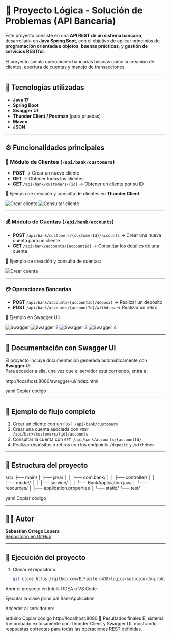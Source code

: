 # 🏦 Proyecto Lógica - Solución de Problemas (API Bancaria)

Este proyecto consiste en una **API REST de un sistema bancario**, desarrollada en **Java Spring Boot**, con el objetivo de aplicar principios de **programación orientada a objetos**, **buenas prácticas**, y **gestión de servicios RESTful**.  

El proyecto simula operaciones bancarias básicas como la creación de clientes, apertura de cuentas y manejo de transacciones.

---

## 🚀 Tecnologías utilizadas

- **Java 17**
- **Spring Boot**
- **Swagger UI**
- **Thunder Client / Postman** (para pruebas)
- **Maven**
- **JSON**

---

## ⚙️ Funcionalidades principales

### 👤 Módulo de Clientes (`/api/bank/customers`)
- **POST** → Crear un nuevo cliente  
- **GET** → Obtener todos los clientes  
- **GET** `/api/bank/customers/{id}` → Obtener un cliente por su ID  

📸 Ejemplo de creación y consulta de clientes en **Thunder Client**:

![Crear cliente](./Customers.png)
![Consultar cliente](./Crear%20cuenta.png)

---

### 💰 Módulo de Cuentas (`/api/bank/accounts`)
- **POST** `/api/bank/customers/{customerId}/accounts` → Crear una nueva cuenta para un cliente  
- **GET** `/api/bank/accounts/{accountId}` → Consultar los detalles de una cuenta  

📸 Ejemplo de creación y consulta de cuentas:

![Crear cuenta](./Crear%20cuenta.png)

---

### 💳 Operaciones Bancarias
- **POST** `/api/bank/accounts/{accountId}/deposit` → Realizar un depósito  
- **POST** `/api/bank/accounts/{accountId}/withdraw` → Realizar un retiro  

📸 Ejemplo en Swagger UI:

![Swagger](./swagger.png)
![Swagger 2](./swagger2.png)
![Swagger 3](./swagger3.png)
![Swagger 4](./swagger4.png)

---

## 📘 Documentación con Swagger UI

El proyecto incluye documentación generada automáticamente con **Swagger UI**.  
Para acceder a ella, una vez que el servidor está corriendo, entra a:

http://localhost:8080/swagger-ui/index.html

yaml
Copiar código

---

## 🧪 Ejemplo de flujo completo

1. Crear un cliente con un `POST /api/bank/customers`
2. Crear una cuenta asociada con `POST /api/bank/customers/{id}/accounts`
3. Consultar la cuenta con `GET /api/bank/accounts/{accountId}`
4. Realizar depósitos o retiros con los endpoints `/deposit` y `/withdraw`

---

## 📂 Estructura del proyecto

src/
├── main/
│ ├── java/
│ │ └── com.bank/
│ │ ├── controller/
│ │ ├── model/
│ │ ├── service/
│ │ └── BankApplication.java
│ └── resources/
│ ├── application.properties
│ └── static/
└── test/

yaml
Copiar código

---

## 🧑‍💻 Autor

**Sebastián Orrego Lopera**  
[Repositorio en GitHub](https://github.com/ElFiestero438/logica-solucion-de-problemas)

---

## 🏁 Ejecución del proyecto

1. Clonar el repositorio:
   ```bash
   git clone https://github.com/ElFiestero438/logica-solucion-de-problemas.git
Abrir el proyecto en IntelliJ IDEA o VS Code

Ejecutar la clase principal BankApplication

Acceder al servidor en:

arduino
Copiar código
http://localhost:8080
📸 Resultados finales
El sistema fue probado exitosamente con Thunder Client y Swagger UI, mostrando respuestas correctas para todas las operaciones REST definidas.